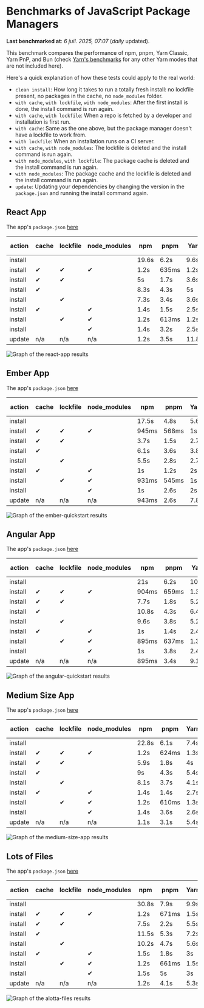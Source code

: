 # Benchmarks of JavaScript Package Managers

**Last benchmarked at**: _6 juil. 2025, 07:07_ (_daily_ updated).

This benchmark compares the performance of npm, pnpm, Yarn Classic, Yarn PnP, and Bun (check [Yarn's benchmarks](https://yarnpkg.com/benchmarks) for any other Yarn modes that are not included here).

Here's a quick explanation of how these tests could apply to the real world:

- `clean install`: How long it takes to run a totally fresh install: no lockfile present, no packages in the cache, no `node_modules` folder.
- `with cache`, `with lockfile`, `with node_modules`: After the first install is done, the install command is run again.
- `with cache`, `with lockfile`: When a repo is fetched by a developer and installation is first run.
- `with cache`: Same as the one above, but the package manager doesn't have a lockfile to work from.
- `with lockfile`: When an installation runs on a CI server.
- `with cache`, `with node_modules`: The lockfile is deleted and the install command is run again.
- `with node_modules`, `with lockfile`: The package cache is deleted and the install command is run again.
- `with node_modules`: The package cache and the lockfile is deleted and the install command is run again.
- `update`: Updating your dependencies by changing the version in the `package.json` and running the install command again.

## React App

The app's `package.json` [here](./fixtures/react-app/package.json)

| action  | cache | lockfile | node_modules| npm | pnpm | Yarn | Yarn PnP | Bun |
| ---     | ---   | ---      | ---         | --- | ---  | ---  | ---      | --- |
| install |       |          |             | 19.6s | 6.2s | 9.6s | 2.6s | 1.7s |
| install | ✔     | ✔        | ✔           | 1.2s | 635ms | 1.2s | n/a | 35ms |
| install | ✔     | ✔        |             | 5s | 1.7s | 3.6s | 982ms | 453ms |
| install | ✔     |          |             | 8.3s | 4.3s | 5s | 2.2s | 429ms |
| install |       | ✔        |             | 7.3s | 3.4s | 3.6s | 973ms | 423ms |
| install | ✔     |          | ✔           | 1.4s | 1.5s | 2.5s | n/a | 35ms |
| install |       | ✔        | ✔           | 1.2s | 613ms | 1.2s | n/a | 34ms |
| install |       |          | ✔           | 1.4s | 3.2s | 2.5s | n/a | 31ms |
| update  | n/a | n/a | n/a | 1.2s | 3.5s | 11.8s | 3s | 36ms |

<img alt="Graph of the react-app results" src="results/img/react-app.svg" />

## Ember App

The app's `package.json` [here](./fixtures/ember-quickstart/package.json)

| action  | cache | lockfile | node_modules| npm | pnpm | Yarn | Yarn PnP | Bun |
| ---     | ---   | ---      | ---         | --- | ---  | ---  | ---      | --- |
| install |       |          |             | 17.5s | 4.8s | 5.6s | 2.2s | 1.4s |
| install | ✔     | ✔        | ✔           | 945ms | 568ms | 1s | n/a | 28ms |
| install | ✔     | ✔        |             | 3.7s | 1.5s | 2.7s | 862ms | 331ms |
| install | ✔     |          |             | 6.1s | 3.6s | 3.8s | 1.9s | 351ms |
| install |       | ✔        |             | 5.5s | 2.8s | 2.7s | 867ms | 331ms |
| install | ✔     |          | ✔           | 1s | 1.2s | 2s | n/a | 27ms |
| install |       | ✔        | ✔           | 931ms | 545ms | 1s | n/a | 26ms |
| install |       |          | ✔           | 1s | 2.6s | 2s | n/a | 25ms |
| update  | n/a | n/a | n/a | 943ms | 2.6s | 7.8s | 2.7s | 29ms |

<img alt="Graph of the ember-quickstart results" src="results/img/ember-quickstart.svg" />

## Angular App

The app's `package.json` [here](./fixtures/angular-quickstart/package.json)

| action  | cache | lockfile | node_modules| npm | pnpm | Yarn | Yarn PnP | Bun |
| ---     | ---   | ---      | ---         | --- | ---  | ---  | ---      | --- |
| install |       |          |             | 21s | 6.2s | 10.7s | 2.7s | 1.9s |
| install | ✔     | ✔        | ✔           | 904ms | 659ms | 1.3s | n/a | 30ms |
| install | ✔     | ✔        |             | 7.7s | 1.8s | 5.2s | 1.2s | 865ms |
| install | ✔     |          |             | 10.8s | 4.3s | 6.4s | 2.3s | 832ms |
| install |       | ✔        |             | 9.6s | 3.8s | 5.2s | 1.2s | 840ms |
| install | ✔     |          | ✔           | 1s | 1.4s | 2.4s | n/a | 29ms |
| install |       | ✔        | ✔           | 895ms | 637ms | 1.3s | n/a | 27ms |
| install |       |          | ✔           | 1s | 3.8s | 2.4s | n/a | 27ms |
| update  | n/a | n/a | n/a | 895ms | 3.4s | 9.1s | 2.5s | 34ms |

<img alt="Graph of the angular-quickstart results" src="results/img/angular-quickstart.svg" />

## Medium Size App

The app's `package.json` [here](./fixtures/medium-size-app/package.json)

| action  | cache | lockfile | node_modules| npm | pnpm | Yarn | Yarn PnP | Bun |
| ---     | ---   | ---      | ---         | --- | ---  | ---  | ---      | --- |
| install |       |          |             | 22.8s | 6.1s | 7.4s | 2.8s | 1.5s |
| install | ✔     | ✔        | ✔           | 1.2s | 624ms | 1.3s | n/a | 32ms |
| install | ✔     | ✔        |             | 5.9s | 1.8s | 4s | 1.1s | 483ms |
| install | ✔     |          |             | 9s | 4.3s | 5.4s | 2.4s | 471ms |
| install |       | ✔        |             | 8.1s | 3.7s | 4.1s | 1.1s | 461ms |
| install | ✔     |          | ✔           | 1.4s | 1.4s | 2.7s | n/a | 31ms |
| install |       | ✔        | ✔           | 1.2s | 610ms | 1.3s | n/a | 29ms |
| install |       |          | ✔           | 1.4s | 3.6s | 2.6s | n/a | 29ms |
| update  | n/a | n/a | n/a | 1.1s | 3.1s | 5.4s | 2.3s | 40ms |

<img alt="Graph of the medium-size-app results" src="results/img/medium-size-app.svg" />

## Lots of Files

The app's `package.json` [here](./fixtures/alotta-files/package.json)

| action  | cache | lockfile | node_modules| npm | pnpm | Yarn | Yarn PnP | Bun |
| ---     | ---   | ---      | ---         | --- | ---  | ---  | ---      | --- |
| install |       |          |             | 30.8s | 7.9s | 9.9s | 3.3s | 2.1s |
| install | ✔     | ✔        | ✔           | 1.2s | 671ms | 1.5s | n/a | 72ms |
| install | ✔     | ✔        |             | 7.5s | 2.2s | 5.5s | 1.3s | 713ms |
| install | ✔     |          |             | 11.5s | 5.3s | 7.2s | 2.8s | 711ms |
| install |       | ✔        |             | 10.2s | 4.7s | 5.6s | 1.3s | 710ms |
| install | ✔     |          | ✔           | 1.5s | 1.8s | 3s | n/a | 39ms |
| install |       | ✔        | ✔           | 1.2s | 661ms | 1.5s | n/a | 36ms |
| install |       |          | ✔           | 1.5s | 5s | 3s | n/a | 36ms |
| update  | n/a | n/a | n/a | 1.2s | 4.1s | 5.3s | 2.8s | 97ms |

<img alt="Graph of the alotta-files results" src="results/img/alotta-files.svg" />